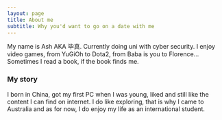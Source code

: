 ```yaml
---
layout: page
title: About me
subtitle: Why you'd want to go on a date with me
---
```


My name is Ash AKA 毕真. Currently doing uni with cyber security. I enjoy video games, from YuGiOh to Dota2, from Baba is you to Florence... Sometimes I read a book, if the book finds me. 

### My story

I born in China, got my first PC when I was young, liked and still like the content I can find on internet. I do like exploring, that is why I came to Australia and as for now, I do enjoy my life as an international student. 
